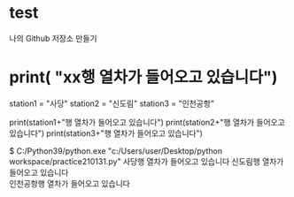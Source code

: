 # test
나의 Github 저장소 만들기

# print( "xx행 열차가 들어오고 있습니다")
station1 = "사당"
station2 = "신도림"
station3 = "인천공항"

print(station1+"행 열차가 들어오고 있습니다")
print(station2+"행 열차가 들어오고 있습니다")
print(station3+"행 열차가 들어오고 있습니다")

$ C:/Python39/python.exe "c:/Users/user/Desktop/python workspace/practice210131.py"
사당행 열차가 들어오고 있습니다
신도림행 열차가 들어오고 있습니다  
인천공항행 열차가 들어오고 있습니다
